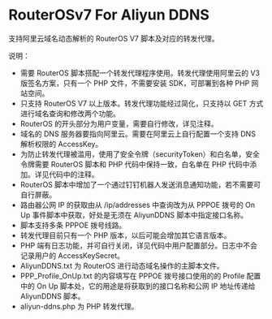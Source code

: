 # RouterOSv7 For Aliyun DDNS
支持阿里云域名动态解析的 RouterOS V7 脚本及对应的转发代理。

说明：
- 需要 RouterOS 脚本搭配一个转发代理程序使用。转发代理使用阿里云的 V3 版签名方案，只有一个 PHP 文件，不需要安装 SDK，可部署到各种 PHP 网站空间。
- 只支持 RouterOS V7 以上版本。转发代理功能经过简化，只支持以 GET 方式进行域名查询和修改两个功能。
- RouterOS 的开头部分为用户变量，需要自行修改，详见注释。
- 域名的 DNS 服务器要指向阿里云。需要在阿里云上自行配置一个支持 DNS 解析权限的 AccessKey。
- 为防止转发代理被滥用，使用了安全令牌（securityToken）和白名单，安全令牌需要 RouterOS 脚本和 PHP 代码中保持一致，白名单在 PHP 代码中添加。详见代码中的注释。
- RouterOS 脚本中增加了一个通过钉钉机器人发送消息通知功能，若不需要可自行屏蔽。
- 路由器公网 IP 的获取由从 /ip/addresses 中查询改为从 PPPOE 拨号的 On Up 事件脚本中获取，好处是无须在 AliyunDDNS 脚本中指定接口名称。
- 脚本支持多条 PPPOE 拨号线路。
- 转发代理目前只有一个 PHP 版本，以后可能会增加其它语言版本。
- PHP 端有日志功能，并可自行关闭，详见代码中用户配置部分。日志中不会记录用户的 AccessKeySecret。
- AliyunDDNS.txt 为 RouterOS 进行动态域名操作的主脚本文件。
- PPP_Profile_OnUp.txt 的内容填写在 PPPOE 拨号接口使用的的 Profile 配置中的 On Up 脚本处，它的用途是将获取到的接口名称和公网 IP 地址传递给 AliyunDDNS 脚本。
- aliyun-ddns.php 为 PHP 转发代理。
